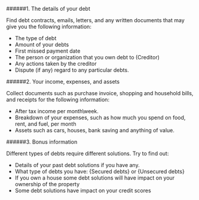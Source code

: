######1. The details of your debt

Find debt contracts, emails, letters, and any written documents that may give you the following information:

* The type of debt 
* Amount of your debts
* First missed payment date
* The person or organization that you own debt to (Creditor) 
* Any actions taken by the creditor 
* Dispute (if any) regard to any particular debts.

######2. Your income, expenses, and assets 

Collect documents such as purchase invoice, shopping and household bills, and receipts for the following information:

* After tax income per month\week. 
* Breakdown of your expenses, such as how much you spend on food, rent, and fuel, per month 
* Assets such as cars, houses, bank saving and anything of value. 

######3. Bonus information

Different types of debts require different solutions. Try to find out:
 
*  Details of your past debt solutions if you have any.
* What type of debts you have: {Secured debts} or {Unsecured debts} 
* If you own a house some debt solutions will have impact on your ownership of the property
* Some debt solutions have impact on your credit scores
 


